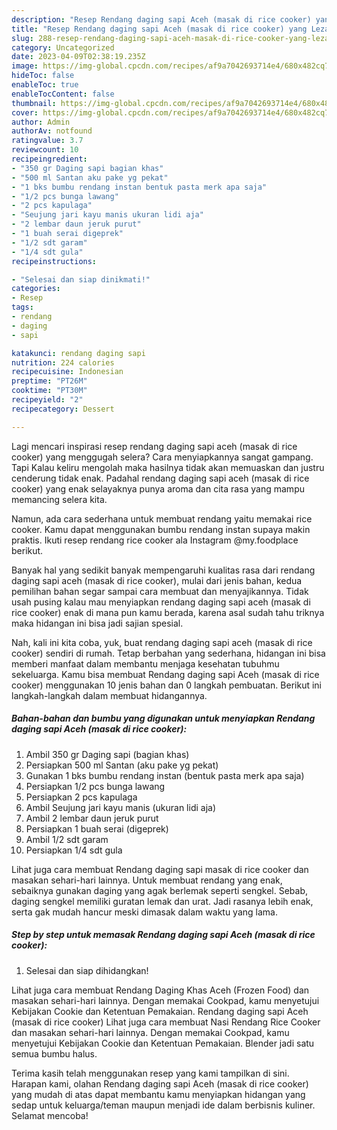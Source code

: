 ```yaml
---
description: "Resep Rendang daging sapi Aceh (masak di rice cooker) yang Lezat Sekali "
title: "Resep Rendang daging sapi Aceh (masak di rice cooker) yang Lezat Sekali "
slug: 288-resep-rendang-daging-sapi-aceh-masak-di-rice-cooker-yang-lezat-sekali
category: Uncategorized
date: 2023-04-09T02:38:19.235Z
image: https://img-global.cpcdn.com/recipes/af9a7042693714e4/680x482cq70/rendang-daging-sapi-aceh-masak-di-rice-cooker-foto-resep-utama.jpg
hideToc: false
enableToc: true
enableTocContent: false
thumbnail: https://img-global.cpcdn.com/recipes/af9a7042693714e4/680x482cq70/rendang-daging-sapi-aceh-masak-di-rice-cooker-foto-resep-utama.jpg
cover: https://img-global.cpcdn.com/recipes/af9a7042693714e4/680x482cq70/rendang-daging-sapi-aceh-masak-di-rice-cooker-foto-resep-utama.jpg
author: Admin
authorAv: notfound
ratingvalue: 3.7
reviewcount: 10
recipeingredient:
- "350 gr Daging sapi bagian khas"
- "500 ml Santan aku pake yg pekat"
- "1 bks bumbu rendang instan bentuk pasta merk apa saja"
- "1/2 pcs bunga lawang"
- "2 pcs kapulaga"
- "Seujung jari kayu manis ukuran lidi aja"
- "2 lembar daun jeruk purut"
- "1 buah serai digeprek"
- "1/2 sdt garam"
- "1/4 sdt gula"
recipeinstructions:

- "Selesai dan siap dinikmati!"
categories:
- Resep
tags:
- rendang
- daging
- sapi

katakunci: rendang daging sapi 
nutrition: 224 calories
recipecuisine: Indonesian
preptime: "PT26M"
cooktime: "PT30M"
recipeyield: "2"
recipecategory: Dessert

---
```



Lagi mencari inspirasi resep rendang daging sapi aceh (masak di rice cooker) yang menggugah selera? Cara menyiapkannya sangat gampang. Tapi Kalau keliru mengolah maka hasilnya tidak akan memuaskan dan justru cenderung tidak enak. Padahal rendang daging sapi aceh (masak di rice cooker) yang enak selayaknya punya aroma dan cita rasa yang mampu memancing selera kita.


Namun, ada cara sederhana untuk membuat rendang yaitu memakai rice cooker. Kamu dapat menggunakan bumbu rendang instan supaya makin praktis. Ikuti resep rendang rice cooker ala Instagram @my.foodplace berikut.

Banyak hal yang sedikit banyak mempengaruhi kualitas rasa dari rendang daging sapi aceh (masak di rice cooker), mulai dari jenis bahan, kedua pemilihan bahan segar sampai cara membuat dan menyajikannya. Tidak usah pusing kalau mau menyiapkan rendang daging sapi aceh (masak di rice cooker) enak di mana pun kamu berada, karena asal sudah tahu triknya maka hidangan ini bisa jadi sajian spesial.


Nah, kali ini kita coba, yuk, buat rendang daging sapi aceh (masak di rice cooker) sendiri di rumah. Tetap berbahan yang sederhana, hidangan ini bisa memberi manfaat dalam membantu menjaga kesehatan tubuhmu sekeluarga. Kamu bisa membuat Rendang daging sapi Aceh (masak di rice cooker) menggunakan 10 jenis bahan dan 0 langkah pembuatan. Berikut ini langkah-langkah dalam membuat hidangannya.

<!--inarticleads1-->

##### Bahan-bahan dan bumbu yang digunakan untuk menyiapkan Rendang daging sapi Aceh (masak di rice cooker):

1. Ambil 350 gr Daging sapi (bagian khas)
1. Persiapkan 500 ml Santan (aku pake yg pekat)
1. Gunakan 1 bks bumbu rendang instan (bentuk pasta merk apa saja)
1. Persiapkan 1/2 pcs bunga lawang
1. Persiapkan 2 pcs kapulaga
1. Ambil Seujung jari kayu manis (ukuran lidi aja)
1. Ambil 2 lembar daun jeruk purut
1. Persiapkan 1 buah serai (digeprek)
1. Ambil 1/2 sdt garam
1. Persiapkan 1/4 sdt gula


Lihat juga cara membuat Rendang daging sapi masak di rice cooker dan masakan sehari-hari lainnya. Untuk membuat rendang yang enak, sebaiknya gunakan daging yang agak berlemak seperti sengkel. Sebab, daging sengkel memiliki guratan lemak dan urat. Jadi rasanya lebih enak, serta gak mudah hancur meski dimasak dalam waktu yang lama. 

<!--inarticleads2-->

##### Step by step untuk memasak Rendang daging sapi Aceh (masak di rice cooker):


1. Selesai dan siap dihidangkan!

Lihat juga cara membuat Rendang Daging Khas Aceh (Frozen Food) dan masakan sehari-hari lainnya. Dengan memakai Cookpad, kamu menyetujui Kebijakan Cookie dan Ketentuan Pemakaian. Rendang daging sapi Aceh (masak di rice cooker) Lihat juga cara membuat Nasi Rendang Rice Cooker dan masakan sehari-hari lainnya. Dengan memakai Cookpad, kamu menyetujui Kebijakan Cookie dan Ketentuan Pemakaian. Blender jadi satu semua bumbu halus. 

Terima kasih telah menggunakan resep yang kami tampilkan di sini. Harapan kami, olahan Rendang daging sapi Aceh (masak di rice cooker) yang mudah di atas dapat membantu kamu menyiapkan hidangan yang sedap untuk keluarga/teman maupun menjadi ide dalam berbisnis kuliner. Selamat mencoba!

